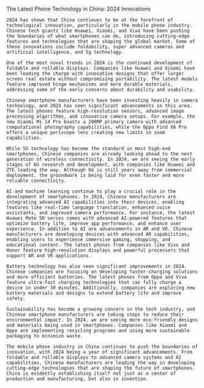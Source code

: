 The Latest Phone Technology in China: 2024 Innovations

    2024 has shown that China continues to be at the forefront of technological innovation, particularly in the mobile phone industry. Chinese tech giants like Huawei, Xiaomi, and Vivo have been pushing the boundaries of what smartphones can do, introducing cutting-edge features and technologies that are shaping the global market. Some of these innovations include foldability, super advanced cameras and artificial intelligence, and 5g technology.

    One of the most novel trends in 2024 is the continued development of foldable and rollable displays. Companies like Huawei and Xiaomi have been leading the charge with innovative designs that offer larger screen real estate without compromising portability. The latest models feature improved hinge mechanisms and more durable materials, addressing some of the early concerns about durability and usability.

    Chinese smartphone manufacturers have been investing heavily in camera technology, and 2024 has seen significant advancements in this area. The latest phones feature high-resolution sensors, advanced image processing algorithms, and innovative camera setups. For example, the new Xiaomi Mi 14 Pro boasts a 200MP primary camera with advanced computational photography capabilities, while the Oppo Find X6 Pro offers a unique periscope lens creating new limits in zoom capabilities.

    While 5G technology has become the standard in most high-end smartphones, Chinese companies are already looking ahead to the next generation of wireless connectivity. In 2024, we are seeing the early stages of 6G research and development, with companies like Huawei and ZTE leading the way. Although 6G is still years away from commercial deployment, the groundwork is being laid for even faster and more reliable connectivity.

    AI and machine learning continue to play a crucial role in the development of smartphones. In 2024, Chinese manufacturers are integrating advanced AI capabilities into their devices, enabling features like real-time language translation, enhanced voice assistants, and improved camera performance. For instance, the latest Huawei Mate 50 series comes with advanced AI-powered features that optimize battery life, improve app performance, and enhance user experience. In addition to AI are advancements in AR and VR. Chinese manufacturers are developing devices with advanced AR capabilities, enabling users to experience immersive gaming, shopping, and educational content. The latest phones from companies like Vivo and Honor feature high-resolution displays and powerful processors that support AR and VR applications.

    Battery technology has also seen significant improvements in 2024. Chinese companies are focusing on developing faster-charging solutions and more efficient batteries. The latest phones from Oppo and Vivo feature ultra-fast charging technologies that can fully charge a device in under 30 minutes. Additionally, companies are exploring new battery materials and designs to extend battery life and improve safety.

    Sustainability has become a growing concern in the tech industry, and Chinese smartphone manufacturers are taking steps to reduce their environmental impact. In 2024, we are seeing more eco-friendly designs and materials being used in smartphones. Companies like Xiaomi and Oppo are implementing recycling programs and using more sustainable packaging to minimize waste.

    The mobile phone industry in China continues to push the boundaries of innovation, with 2024 being a year of significant advancements. From foldable and rollable displays to advanced camera systems and AI capabilities, Chinese manufacturers are leading the way in developing cutting-edge technologies that are shaping the future of smartphones. China is evidently establishing itself not just as a center of production and manufacturing, but also in invention.